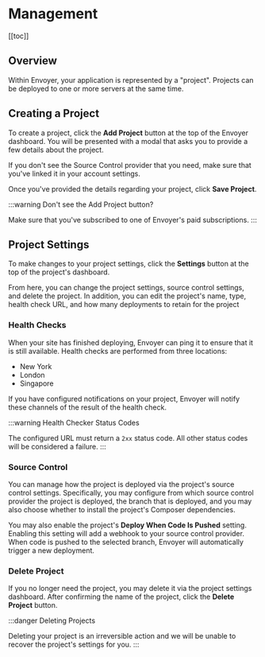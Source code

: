 # Management

[[toc]]

## Overview

Within Envoyer, your application is represented by a "project". Projects can be deployed to one or more servers at the same time.

## Creating a Project

To create a project, click the **Add Project** button at the top of the Envoyer dashboard. You will be presented with a modal that asks you to provide a few details about the project.

If you don't see the Source Control provider that you need, make sure that you've linked it in your account settings.

Once you've provided the details regarding your project, click **Save Project**.

:::warning Don't see the Add Project button?

Make sure that you've subscribed to one of Envoyer's paid subscriptions.
:::

## Project Settings

To make changes to your project settings, click the **Settings** button at the top of the project's dashboard.

From here, you can change the project settings, source control settings, and delete the project. In addition, you can edit the project's name, type, health check URL, and how many deployments to retain for the project

### Health Checks

When your site has finished deploying, Envoyer can ping it to ensure that it is still available. Health checks are performed from three locations:

- New York
- London
- Singapore

If you have configured notifications on your project, Envoyer will notify these channels of the result of the health check.

:::warning Health Checker Status Codes

The configured URL must return a `2xx` status code. All other status codes will be considered a failure.
:::

### Source Control

You can manage how the project is deployed via the project's source control settings. Specifically, you may configure from which source control provider the project is deployed, the branch that is deployed, and you may also choose whether to install the project's Composer dependencies.

You may also enable the project's **Deploy When Code Is Pushed** setting. Enabling this setting will add a webhook to your source control provider. When code is pushed to the selected branch, Envoyer will automatically trigger a new deployment.

### Delete Project

If you no longer need the project, you may delete it via the project settings dashboard. After confirming the name of the project, click the **Delete Project** button.

:::danger Deleting Projects

Deleting your project is an irreversible action and we will be unable to recover the project's settings for you.
:::
